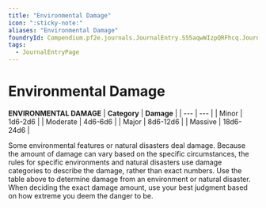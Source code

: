 ```yaml
---
title: "Environmental Damage"
icon: ":sticky-note:"
aliases: "Environmental Damage"
foundryId: Compendium.pf2e.journals.JournalEntry.S55aqwWIzpQRFhcq.JournalEntryPage.hOsFg2VpnOshaSOi
tags:
  - JournalEntryPage
---
```


# Environmental Damage
**ENVIRONMENTAL DAMAGE**
| **Category** | **Damage** |
| --- | --- |
| Minor | 1d6-2d6 |
| Moderate | 4d6-6d6 |
| Major | 8d6-12d6 |
| Massive | 18d6-24d6 |

Some environmental features or natural disasters deal damage. Because the amount of damage can vary based on the specific circumstances, the rules for specific environments and natural disasters use damage categories to describe the damage, rather than exact numbers. Use the table above to determine damage from an environment or natural disaster. When deciding the exact damage amount, use your best judgment based on how extreme you deem the danger to be.